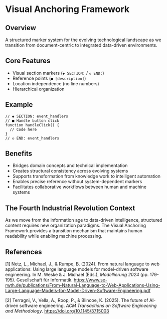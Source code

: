 # Visual Anchoring Framework

## Overview
A structured marker system for the evolving technological landscape as we transition from document-centric to integrated data-driven environments.

## Core Features
- Visual section markers (`◆ SECTION:` / `◇ END:`)
- Reference points (`■ [description]`)
- Location independence (no line numbers)
- Hierarchical organization

## Example
```
// ◆ SECTION: event_handlers
// ■ Handle button click
function handleClick() {
  // Code here
}
// ◇ END: event_handlers
```

## Benefits
- Bridges domain concepts and technical implementation
- Creates structural consistency across evolving systems
- Supports transformation from knowledge work to intelligent automation
- Enables precise reference without system-dependent markers
- Facilitates collaborative workflows between human and machine systems

## The Fourth Industrial Revolution Context
As we move from the information age to data-driven intelligence, structured content requires new organization paradigms. The Visual Anchoring Framework provides a transition mechanism that maintains human readability while enabling machine processing.

## References

[1] Netz, L., Michael, J., & Rumpe, B. (2024). From natural language to web applications: Using large language models for model-driven software engineering. In M. Weske & J. Michael (Eds.), *Modellierung 2024* (pp. 179-195). Gesellschaft für Informatik. https://www.se-rwth.de/publications/From-Natural-Language-to-Web-Applications-Using-Large-Language-Models-for-Model-Driven-Software-Engineering.pdf

[2] Terragni, V., Vella, A., Roop, P., & Blincoe, K. (2025). The future of AI-driven software engineering. *ACM Transactions on Software Engineering and Methodology*. https://doi.org/10.1145/3715003
